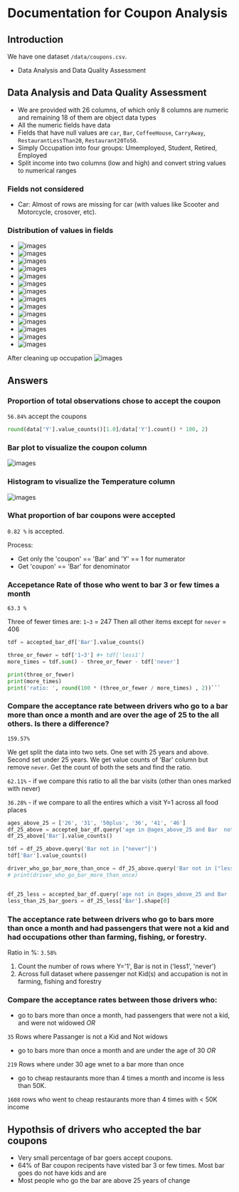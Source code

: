 # Documentation for Coupon Analysis

## Introduction

We have one dataset `/data/coupons.csv`.

- Data Analysis and Data Quality Assessment

## Data Analysis and Data Quality Assessment

- We are provided with 26 columns, of which only 8 columns are numeric and remaining 18 of them are object data types
- All the numeric fields have data
- Fields that have null values are `car`, `Bar`, `CoffeeHouse`, `CarryAway`, `RestaurantLessThan20`,
  `Restaurant20To50`.
- Simply Occupation into four groups: Umemployed, Student, Retired, Employed
- Split income into two columns (low and high) and convert string values to numerical ranges

### Fields not considered

- Car: Almost of rows are missing for car (with values like Scooter and Motorcycle, crosover, etc).

### Distribution of values in fields

- ![images](images/vcount_destination.jpg)
- ![images](images/vcount_pasanger.jpg)
- ![images](images/vcount_weather.jpg)
- ![images](images/vcount_time.jpg)
- ![images](images/vcount_coupon.jpg)
- ![images](images/vcount_expiration.jpg)
- ![images](images/vcount_gender.jpg)
- ![images](images/vcount_age.jpg)
- ![images](images/vcount_maritalStatus.jpg)
- ![images](images/vcount_education.jpg)
- ![images](images/vcount_occupation.jpg)
- ![images](images/vcount_income.jpg)
- ![images](images/vcount_car.jpg)
- ![images](images/utilization_across.jpg)

After cleaning up occupation
![images](images/occupation_modified.jpg)

## Answers

### Proportion of total observations chose to accept the coupon

`56.84%` accept the coupons

```python
round(data['Y'].value_counts()[1.0]/data['Y'].count() * 100, 2)
```

### Bar plot to visualize the coupon column

![images](images/5_coupon_wiz.jpg)

### Histogram to visualize the Temperature column

![images](images/6_temp_wiz.jpg)

### What proportion of bar coupons were accepted

`0.82 %` is accepted.

Process:

- Get only the 'coupon' == 'Bar' and 'Y' == 1 for numerator
- Get 'coupon' == 'Bar' for denominator

### Accepetance Rate of those who went to bar 3 or few times a month

`63.3 %`

Three of fewer times are: `1~3` = 247
Then all other items except for `never` = 406

````python
tdf = accepted_bar_df['Bar'].value_counts()

three_or_fewer = tdf['1~3'] #+ tdf['less1']
more_times = tdf.sum() - three_or_fewer - tdf['never']

print(three_or_fewer)
print(more_times)
print('ratio: ', round(100 * (three_or_fewer / more_times) , 2))```
````

### Compare the acceptance rate between drivers who go to a bar more than once a month and are over the age of 25 to the all others. Is there a difference?

`159.57%`

We get split the data into two sets. One set with 25 years and above. Second set under 25 years. We get value counts of 'Bar' column but remove `never`. Get the count of both the sets and find the ratio.

`62.11%` - if we compare this ratio to all the bar visits (other than ones marked with never)

`36.28%` - if we compare to all the entires which a visit Y=1 across all food places

```python
ages_above_25 = ['26', '31', '50plus', '36', '41', '46']
df_25_above = accepted_bar_df.query('age in @ages_above_25 and Bar  not in ["never"]')
df_25_above['Bar'].value_counts()

tdf = df_25_above.query('Bar not in ["never"]')
tdf['Bar'].value_counts()

driver_who_go_bar_more_than_once = df_25_above.query('Bar not in ["less1"]').shape[0]
# print(driver_who_go_bar_more_than_once)


df_25_less = accepted_bar_df.query('age not in @ages_above_25 and Bar  not in ["never"]')
less_than_25_bar_goers = df_25_less['Bar'].shape[0]
```

### The acceptance rate between drivers who go to bars more than once a month and had passengers that were not a kid and had occupations other than farming, fishing, or forestry.

Ratio in %: `3.58%`

1. Count the number of rows where Y='1', Bar is not in ('less1', 'never')
2. Across full dataset where passenger not Kid(s) and accupation is not in farming, fishing and forestry

### Compare the acceptance rates between those drivers who:

- go to bars more than once a month, had passengers that were not a kid, and were not widowed _OR_

`35` Rows where Passanger is not a Kid and Not widows

- go to bars more than once a month and are under the age of 30 _OR_

`219` Rows where under 30 age wnet to a bar more than once

- go to cheap restaurants more than 4 times a month and income is less than 50K.

`1608` rows who went to cheap restaurants more than 4 times with < 50K income

## Hypothsis of drivers who accepted the bar coupons

- Very small percentage of bar goers accept coupons.
- 64% of Bar coupon recipents have visted bar 3 or few times.
  Most bar goes do not have kids and are
- Most people who go the bar are above 25 years of change
